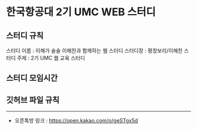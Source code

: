 # 한국항공대 2기 UMC WEB 스터디

## 스터디 규칙
스터디 이름 : 이해가 술술 이해찬과 함께하는 웹 스터디
스터디장 : 평창보리/이해찬
스터디 주제 : 2기 UMC 웹 교육 스터디 

## 스터디 모임시간

## 깃허브 파일 규칙
 


---
* 오픈톡방 링크 : https://open.kakao.com/o/geSTgx5d
